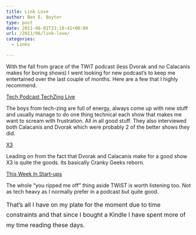 ```yaml
---
title: Link Love
author: Ben E. Boyter
type: post
date: 2011-06-01T23:18:41+00:00
url: /2011/06/link-love/
categories:
  - Links

---
```

With the fall from grace of the TWiT podcast (less Dvorak and no Calacanis makes for boring shows) I went looking for new podcast&#8217;s to keep me entertained over the last couple of months. Here are a few that I highly recommend.

[Tech Podcast TechZing Live][1]

The boys from tech-zing are full of energy, always come up with new stuff and usually manage to do one thing technical each show that makes me want to scream with frustration. All in all good stuff. They also interviewed both Calacanis and Dvorak which were probably 2 of the better shows they did.

[X3][2]

Leading on from the fact that Dvorak and Calacanis make for a good show X3 is quite the goods. Its basically Cranky Geeks reborn.

[This Week In Start-ups][3]

The whole &#8220;you ripped me off&#8221; thing aside TWIST is worth listening too. Not as tech heavy as I normally prefer in a podcast but quite good.

<span style="line-height: 1.714285714; font-size: 1rem;">That&#8217;s all I have on my plate for the moment due to time constraints and that since I bought a Kindle I have spent more of my time reading these days.</span>

 [1]: http://techzinglive.com/
 [2]: http://x3show.mevio.com/
 [3]: http://thisweekin.com/thisweekin-startups/